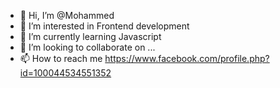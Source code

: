 - 👋 Hi, I’m @Mohammed
- 👀 I’m interested in Frontend development
- 🌱 I’m currently learning Javascript
- 💞️ I’m looking to collaborate on ...
- 📫 How to reach me https://www.facebook.com/profile.php?id=100044534551352

<!---
MohammedFRONT/MohammedFRONT is a ✨ special ✨ repository because its `README.md` (this file) appears on your GitHub profile.
You can click the Preview link to take a look at your changes.
--->
